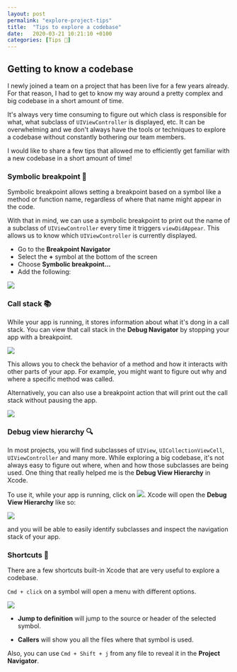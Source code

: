 ```yaml
---
layout: post
permalink: "explore-project-tips"
title:  "Tips to explore a codebase"
date:   2020-03-21 10:21:10 +0100
categories: [Tips 🚀]
---
```


## Getting to know a codebase

I newly joined a team on a project that has been live for a few years already. For that reason, I had to get to know my way around a pretty complex and big codebase in a short amount of time. 

It's always very time consuming to figure out which class is responsible for what, what subclass of `UIViewController` is displayed, etc. It can be overwhelming and we don't always have the tools or techniques to explore a codebase without constantly bothering our team members. 

I would like to share a few tips that allowed me to efficiently get familiar with a new codebase in a short amount of time! 

### Symbolic breakpoint 🧐

Symbolic breakpoint allows setting a breakpoint based on a symbol like a method or function name, regardless of where that name might appear in the code.

With that in mind, we can use a symbolic breakpoint to print out the name of a subclass of `UIViewController` every time it triggers `viewDidAppear`. This allows us to know which `UIViewController` is currently displayed. 

- Go to the **Breakpoint Navigator**
- Select the **+** symbol at the bottom of the screen
- Choose **Symbolic breakpoint...**
- Add the following: 

![]({{site.baseUrl}}/assets/symbolic_breakpoint.png)

### Call stack 📚

While your app is running, it stores information about what it's dong in a call stack. You can view that call stack in the **Debug Navigator** by stopping your app with a breakpoint. 

![]({{site.baseUrl}}/assets/call_stack.png)

This allows you to check the behavior of a method and how it interacts with other parts of your app. For example, you might want to figure out why and where a specific method was called. 

Alternatively, you can also use a breakpoint action that will print out the call stack without pausing the app. 

![]({{site.baseUrl}}/assets/backtrace_breakpoint.png)


### Debug view hierarchy 🔍

In most projects, you will find subclasses of `UIView`, `UICollectionViewCell`, `UIViewController` and many more. While exploring a big codebase, it's not always easy to figure out where, when and how those subclasses are being used. One thing that really helped me is the **Debug View Hierarchy** in Xcode.

To use it, while your app is running, click on ![]({{site.baseUrl}}/assets/debug_view_hierarchy_button.png).
Xcode will open the **Debug View Hierarchy** like so:

![]({{site.baseUrl}}/assets/debug_view_hierarchy.png)

and you will be able to easily identify subclasses and inspect the navigation stack of your app. 

### Shortcuts 🚀

There are a few shortcuts built-in Xcode that are very useful to explore a codebase.

`Cmd + click` on a symbol will open a menu with different options. 

![]({{site.baseUrl}}/assets/cmd_click_popup.png)

- **Jump to definition** will jump to the source or header of the selected symbol.

- **Callers** will show you all the files where that symbol is used.


 Also, you can use `Cmd + Shift + j`  from any file to reveal it in the **Project Navigator**.

